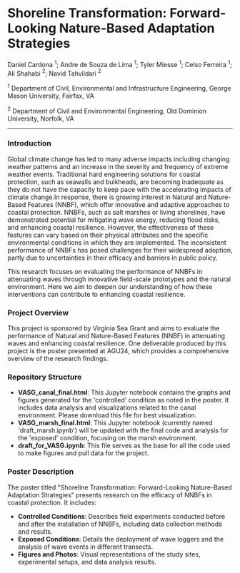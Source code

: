# Shoreline Transformation: Forward-Looking Nature-Based Adaptation Strategies
Daniel Cardona $^1$; Andre de Souza de Lima $^1$; Tyler Miesse $^1$; Celso Ferreira $^1$; Ali Shahabi $^2$; Navid Tahvildari $^2$ 

$^1$ Department of Civil, Environmental and Infrastructure Engineering, George Mason University, Fairfax, VA 

$^2$ Department of Civil and Environmental Engineering, Old Dominion University, Norfolk, VA 
--- ---
### Introduction 
Global climate change has led to many adverse impacts including changing weather patterns and an increase in the severity and frequency of extreme weather events. Traditional hard engineering solutions for coastal protection, such as seawalls and bulkheads, are becoming inadequate as they do not have the capacity to keep pace with the accelerating impacts of climate change.In response, there is growing interest in Natural and Nature-Based Features (NNBF), which offer innovative and adaptive approaches to coastal protection. NNBFs, such as salt marshes or living shorelines, have demonstrated potential for mitigating wave energy, reducing flood risks, and enhancing coastal resilience. However, the effectiveness of these features can vary based on their physical attributes and the specific environmental conditions in which they are implemented. The inconsistent performance of NNBFs has posed challenges for their widespread adoption, partly due to uncertainties in their efficacy and barriers in public policy. 

This research focuses on evaluating the performance of NNBFs in attenuating waves through innovative field-scale prototypes and the natural environment. Here we aim to deepen our understanding of how these interventions can contribute to enhancing coastal resilience. 
### Project Overview 
This project is sponsored by Virginia Sea Grant and aims to evaluate the performance of Natural and Nature-Based Features (NNBF) in attenuating waves and enhancing coastal resilience. One deliverable produced by this project is the poster presented at AGU24, which provides a comprehensive overview of the research findings. 
### Repository Structure 
-  **VASG_canal_final.html**: This Jupyter notebook contains the graphs and figures generated for the 'controlled' condition as noted in the poster. It includes data analysis and visualizations related to the canal environment. Please download this file for best visualization.
-  **VASG_marsh_final.html**: This Jupyter notebook (currently named 'draft_marsh.ipynb') will be updated with the final code and analysis for the 'exposed' condition, focusing on the marsh environment.
-  **draft_for_VASG.ipynb**: This file serves as the base for all the code used to make figures and pull data for the project.
 ### Poster Description
The poster titled "Shoreline Transformation: Forward-Looking Nature-Based Adaptation Strategies" presents research on the efficacy of NNBFs in coastal protection. It includes:
- **Controlled Conditions**: Describes field experiments conducted before and after the installation of NNBFs, including data collection methods and results.
- **Exposed Conditions**: Details the deployment of wave loggers and the analysis of wave events in different transects.
- **Figures and Photos**: Visual representations of the study sites, experimental setups, and data analysis results. 
